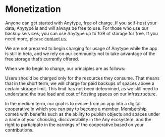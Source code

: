 # Monetization

Anyone can get started with Anytype, free of charge. If you self-host your data, Anytype is and will always be free to use. For those who use our backup services, you can use Anytype up to 1GB of storage for free. If you need more, please [contact us](mailto:team@anytype.io).

We are not prepared to begin charging for usage of Anytype while the app is still in beta, and we rely on our community not to take advantage of the free storage that’s currently offered.

When we do begin to charge, our principles are as follows:

Users should be charged only for the resources they consume. That means that in the short term, we will charge for paid backups of spaces above a certain storage limit. This limit has not been determined, as we still need to understand the true load and cost of hosting spaces on our infrastructure.

In the medium term, our goal is to evolve from an app into a digital cooperative in which you can pay to become a member. Membership comes with benefits such as the ability to publish objects and spaces under a name of your choosing, discoverability in the Any ecosystem, and the right to participate in the earnings of the cooperative based on your contributions.
